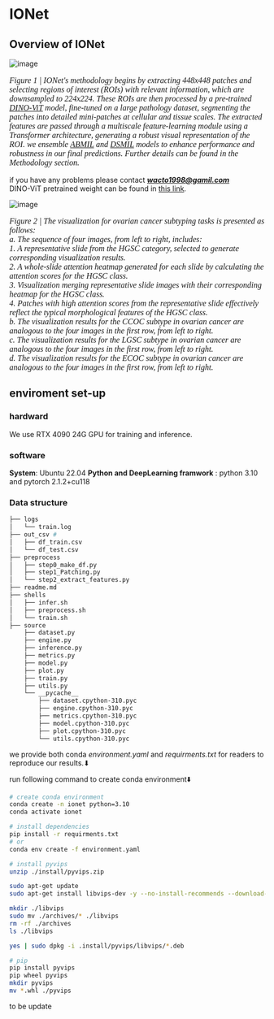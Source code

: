 # IONet

## Overview of IONet
 ![image](https://github.com/user-attachments/assets/41aec451-e10f-4729-ae8e-c7cd159ac585)

<p style="font-style: italic; font-family: 'Times New Roman';font-size:16px">
Figure 1 | IONet's methodology begins by extracting 448x448 patches and selecting regions of interest (ROIs) with relevant information, which are downsampled to 224x224. These ROIs are then processed by a pre-trained <a href="https://arxiv.org/abs/2104.14294">DINO-ViT</a> model, fine-tuned on a large pathology dataset, segmenting the patches into detailed mini-patches at cellular and tissue scales. The extracted features are passed through a multiscale feature-learning module using a Transformer architecture, generating a robust visual representation of the ROI. we ensemble <a href="https://arxiv.org/abs/1802.04712">ABMIL</a> and <a href="https://arxiv.org/abs/2011.08939">DSMIL</a> models to enhance performance and robustness in our final predictions. Further details can be found in the Methodology section.
</p>

if you have any problems please contact ***wacto1998@gamil.com*** <br>
DINO-ViT pretrained weight can be found in [this link](https://github.com/lunit-io/benchmark-ssl-pathology/releases/tag/pretrained-weights).

![image](https://github.com/user-attachments/assets/2c860d7b-9e10-4d63-9154-a9afbcb61f6a)

<p style="font-style: italic; font-family: 'Times New Roman'; font-size: 16px">
Figure 2 | The visualization for ovarian cancer subtyping tasks is presented as follows:<br>
a. The sequence of four images, from left to right, includes:<br>
   1. A representative slide from the HGSC category, selected to generate corresponding visualization results.<br>
   2. A whole-slide attention heatmap generated for each slide by calculating the attention scores for the HGSC class.<br>
   3. Visualization merging representative slide images with their corresponding heatmap for the HGSC class.<br>
   4. Patches with high attention scores from the representative slide effectively reflect the typical morphological features of the HGSC class.<br>
b. The visualization results for the CCOC subtype in ovarian cancer are analogous to the four images in the first row, from left to right.<br>
c. The visualization results for the LGSC subtype in ovarian cancer are analogous to the four images in the first row, from left to right.<br>
d. The visualization results for the ECOC subtype in ovarian cancer are analogous to the four images in the first row, from left to right.
</p>




## enviroment set-up
### hardward 
We use RTX 4090 24G GPU for training and inference.

### software
**System**: Ubuntu 22.04
**Python and DeepLearning framwork** : python 3.10 and pytorch 2.1.2+cu118

### Data structure
```bash
├── logs
│   └── train.log
├── out_csv # 
│   ├── df_train.csv
│   └── df_test.csv
├── preprocess
│   ├── step0_make_df.py
│   ├── step1_Patching.py
│   └── step2_extract_features.py
├── readme.md
├── shells
│   ├── infer.sh
│   ├── preprocess.sh
│   └── train.sh
├── source
    ├── dataset.py
    ├── engine.py
    ├── inference.py
    ├── metrics.py
    ├── model.py
    ├── plot.py
    ├── train.py
    ├── utils.py
    └── __pycache__
        ├── dataset.cpython-310.pyc
        ├── engine.cpython-310.pyc
        ├── metrics.cpython-310.pyc
        ├── model.cpython-310.pyc
        ├── plot.cpython-310.pyc
        └── utils.cpython-310.pyc

```
we provide both conda *environment.yaml* and *requirments.txt* for readers to reproduce our results.⬇

run following command to create conda environment⬇️

```bash
# create conda environment
conda create -n ionet python=3.10 
conda activate ionet

# install dependencies
pip install -r requirments.txt
# or
conda env create -f environment.yaml

# install pyvips
unzip ./install/pyvips.zip 

sudo apt-get update
sudo apt-get install libvips-dev -y --no-install-recommends --download-only -o dir::cache='./'

mkdir ./libvips
sudo mv ./archives/* ./libvips    
rm -rf ./archives
ls ./libvips

yes | sudo dpkg -i .install/pyvips/libvips/*.deb

# pip
pip install pyvips
pip wheel pyvips
mkdir pyvips
mv *.whl ./pyvips
```

to be update
